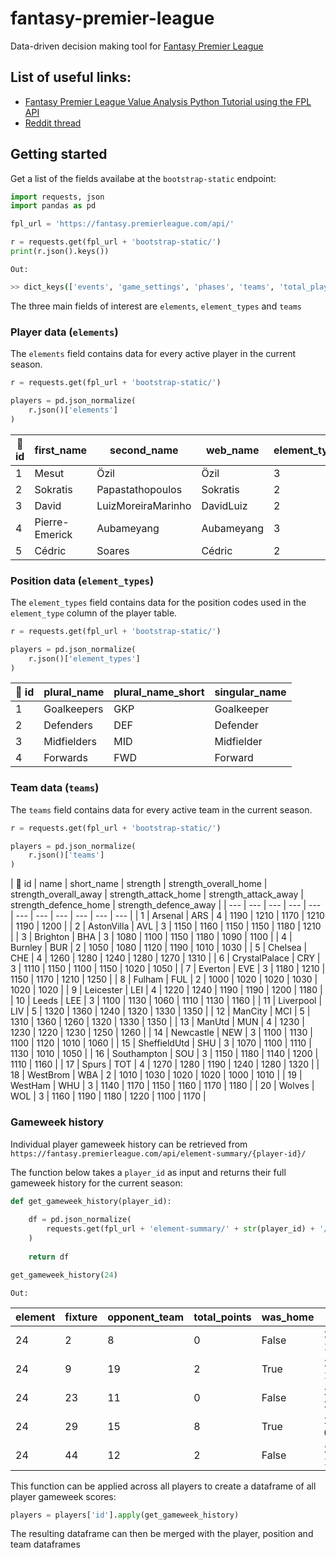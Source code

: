 # fantasy-premier-league
Data-driven decision making tool for [Fantasy Premier League](https://fantasy.premierleague.com/)

## List of useful links:
  * [Fantasy Premier League Value Analysis Python Tutorial using the FPL API](https://towardsdatascience.com/fantasy-premier-league-value-analysis-python-tutorial-using-the-fpl-api-8031edfe9910)
  * [Reddit thread](https://www.reddit.com/r/FantasyPL/comments/c64rrx/fpl_api_url_has_been_changed/)

## Getting started

Get a list of the fields availabe at the `bootstrap-static` endpoint:
```python
import requests, json
import pandas as pd

fpl_url = 'https://fantasy.premierleague.com/api/'

r = requests.get(fpl_url + 'bootstrap-static/')
print(r.json().keys())
```
`Out:`
```bash
>> dict_keys(['events', 'game_settings', 'phases', 'teams', 'total_players', 'elements', 'element_stats', 'element_types'])

```
The three main fields of interest are `elements`, `element_types` and `teams`

### Player data (`elements`)
The `elements` field contains data for every active player in the current season.

```python
r = requests.get(fpl_url + 'bootstrap-static/')

players = pd.json_normalize(
    r.json()['elements']
)
```

|:key: id|first_name|second_name|web_name|element_type|team|total_points|dreamteam_count|in_dreamteam|now_cost|points_per_game|minutes|goals_scored|assists|clean_sheets|goals_conceded|own_goals|penalties_saved|penalties_missed|yellow_cards|red_cards|saves|bonus|bps|influence|creativity|threat|ict_index|influence_rank|influence_rank_type|creativity_rank|creativity_rank_type|threat_rank|threat_rank_type|ict_index_rank|ict_index_rank_type|
| --- | --- | --- | --- | --- | --- | --- | --- | --- | --- | --- | --- | --- | --- | --- | --- | --- | --- | --- | --- | --- | --- | --- | --- | --- | --- | --- | --- | --- | --- | --- | --- | --- | --- | --- | --- |
|1|Mesut|Özil|Özil|3|1|0|0|False|68|0|0|0|0|0|0|0|0|0|0|0|0|0|0|0|0|0|0|604|240|604|240|604|240|604|240|
|2|Sokratis|Papastathopoulos|Sokratis|2|1|0|0|False|49|0|0|0|0|0|0|0|0|0|0|0|0|0|0|0|0|0|0|566|212|556|212|543|206|567|212|
|3|David|LuizMoreiraMarinho|DavidLuiz|2|1|7|0|False|55|1.2|364|0|0|0|7|0|0|0|0|0|0|0|52|72|23.1|22|11.7|239|93|270|79|267|78|297|100|
|4|Pierre-Emerick|Aubameyang|Aubameyang|3|1|37|0|False|115|3.4|986|2|1|3|14|0|0|0|2|0|0|1|123|141.4|170.8|277|58.9|135|51|42|30|31|15|36|20|
|5|Cédric|Soares|Cédric|2|1|0|0|False|46|0|0|0|0|0|0|0|0|0|0|0|0|0|0|0|0|0|0|542|206|529|206|504|197|543|206|

### Position data (`element_types`)
The `element_types` field contains data for the position codes used in the `element_type` column of the player table.

```python
r = requests.get(fpl_url + 'bootstrap-static/')

players = pd.json_normalize(
    r.json()['element_types']
)
```

|:key: id|plural_name|plural_name_short|singular_name|
| --- | --- | --- | --- |
|1|Goalkeepers|GKP|Goalkeeper|
|2|Defenders|DEF|Defender|
|3|Midfielders|MID|Midfielder|
|4|Forwards|FWD|Forward|

### Team data (`teams`)
The `teams` field contains data for every active team in the current season.

```python
r = requests.get(fpl_url + 'bootstrap-static/')

players = pd.json_normalize(
    r.json()['teams']
)
```

| :key: id | name | short_name | strength | strength_overall_home | strength_overall_away | strength_attack_home | strength_attack_away | strength_defence_home | strength_defence_away |
| --- | --- | --- | --- | --- | --- | --- | --- | --- | --- | --- |
| 1 | Arsenal | ARS | 4 | 1190 | 1210 | 1170 | 1210 | 1190 | 1200 |
| 2 | AstonVilla | AVL | 3 | 1150 | 1160 | 1150 | 1150 | 1180 | 1210 |
| 3 | Brighton | BHA | 3 | 1080 | 1100 | 1150 | 1180 | 1090 | 1100 |
| 4 | Burnley | BUR | 2 | 1050 | 1080 | 1120 | 1190 | 1010 | 1030 |
| 5 | Chelsea | CHE | 4 | 1260 | 1280 | 1240 | 1280 | 1270 | 1310 |
| 6 | CrystalPalace | CRY | 3 | 1110 | 1150 | 1100 | 1150 | 1020 | 1050 |
| 7 | Everton | EVE | 3 | 1180 | 1210 | 1150 | 1170 | 1210 | 1250 |
| 8 | Fulham | FUL | 2 | 1000 | 1020 | 1020 | 1030 | 1020 | 1020 |
| 9 | Leicester | LEI | 4 | 1220 | 1240 | 1190 | 1190 | 1200 | 1180 |
| 10 | Leeds | LEE | 3 | 1100 | 1130 | 1060 | 1110 | 1130 | 1160 |
| 11 | Liverpool | LIV | 5 | 1320 | 1360 | 1240 | 1320 | 1330 | 1350 |
| 12 | ManCity | MCI | 5 | 1310 | 1360 | 1260 | 1320 | 1330 | 1350 |
| 13 | ManUtd | MUN | 4 | 1230 | 1230 | 1220 | 1230 | 1250 | 1260 |
| 14 | Newcastle | NEW | 3 | 1100 | 1130 | 1100 | 1120 | 1010 | 1060 |
| 15 | SheffieldUtd | SHU | 3 | 1070 | 1100 | 1110 | 1130 | 1010 | 1050 |
| 16 | Southampton | SOU | 3 | 1150 | 1180 | 1140 | 1200 | 1110 | 1160 |
| 17 | Spurs | TOT | 4 | 1270 | 1280 | 1190 | 1240 | 1280 | 1320 |
| 18 | WestBrom | WBA | 2 | 1010 | 1030 | 1020 | 1020 | 1000 | 1010 |
| 19 | WestHam | WHU | 3 | 1140 | 1170 | 1150 | 1160 | 1170 | 1180 |
| 20 | Wolves | WOL | 3 | 1160 | 1190 | 1180 | 1220 | 1100 | 1170 |

### Gameweek history
Individual player gameweek history can be retrieved from `https://fantasy.premierleague.com/api/element-summary/{player-id}/`

The function below takes a `player_id` as input and returns their full gameweek history for the current season:
```python
def get_gameweek_history(player_id):
    
    df = pd.json_normalize(
        requests.get(fpl_url + 'element-summary/' + str(player_id) + '/').json()['history']
    )
    
    return df

get_gameweek_history(24)

```
`Out:`

|element|fixture|opponent_team|total_points|was_home|kickoff_time|team_h_score|team_a_score|round|minutes|goals_scored|assists|clean_sheets|goals_conceded|own_goals|penalties_saved|penalties_missed|yellow_cards|red_cards|saves|bonus|bps|influence|creativity|threat|ict_index|value|transfers_balance|selected|transfers_in|transfers_out|
| --- | --- | --- | --- | --- | --- | --- | --- | --- | --- | --- | --- | --- | --- | --- | --- | --- | --- | --- | --- | --- | --- | --- | --- | --- | --- | --- | --- | --- | --- | --- |
|24|2|8|0|False|2020-09-12T11:30:00Z|0|3|1|0|0|0|0|0|0|0|0|0|0|0|0|0|0|0|0|0|55|0|491508|0|0|
|24|9|19|2|True|2020-09-19T19:00:00Z|2|1|2|88|0|0|0|1|0|0|0|0|0|0|0|8|7.4|20.3|30|5.8|54|-145334|357292|7716|153050|
|24|23|11|0|False|2020-09-28T19:00:00Z|3|1|3|0|0|0|0|0|0|0|0|0|0|0|0|0|0|0|0|0|54|-81091|286264|14805|95896|
|24|29|15|8|True|2020-10-04T13:00:00Z|2|1|4|86|1|0|0|1|0|0|0|0|0|0|1|29|40.6|6|53|10|53|-47534|243259|9105|56639|
|24|44|12|2|False|2020-10-17T16:30:00Z|1|0|5|90|0|0|0|1|0|0|0|0|0|0|0|18|20.6|17.5|38|7.6|53|-24953|224096|16280|41233|

This function can be applied across all players to create a dataframe of all player gameweek scores:
```python
players = players['id'].apply(get_gameweek_history)
```
The resulting dataframe can then be merged with the player, position and team dataframes